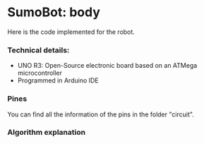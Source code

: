 # SumoBot: body

Here is the code implemented for the robot.

### Technical details:
- UNO R3: Open-Source electronic board based on an ATMega microcontroller
- Programmed in Arduino IDE

### Pines
You can find all the information of the pins in the folder "circuit".

### Algorithm explanation
